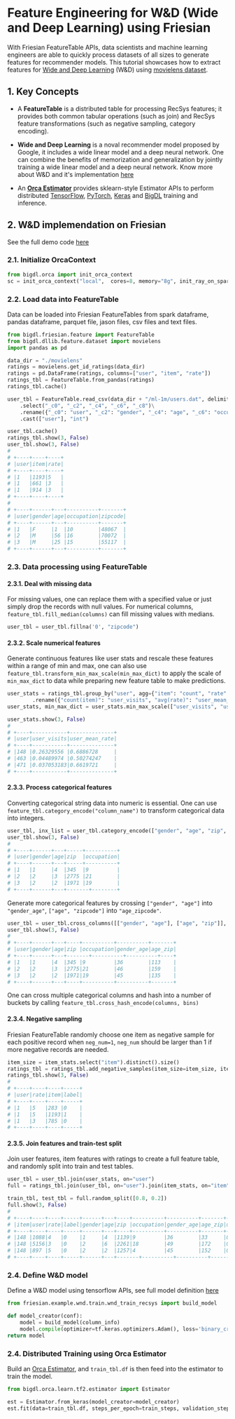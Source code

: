 # Feature Engineering for W&D (Wide and Deep Learning) using Friesian
With Friesian FeatureTable APIs, data scientists and machine learning engineers are able to quickly process datasets of all sizes to generate features for recommender models. This tutorial showcases how to extract features for [Wide and Deep Learning](https://arxiv.org/abs/1606.07792) (W&D) using [movielens dataset](http://files.grouplens.org/datasets/movielens/).

## **1. Key Concepts**
- A **FeatureTable** is a distributed table for processing RecSys features; it provides both common tabular operations (such as join) and RecSys feature transformations (such as negative sampling, category encoding).

- **Wide and Deep Learning** is a noval recommender model proposed by Google, it includes a wide linear model and a deep neural network. One can combine the benefits of memorization and generalization by jointly training a wide linear model and a deep neural network.
Know more about W&D and it's implementation [here](https://github.com/intel-analytics/BigDL/blob/main/python/friesian/example/wnd/train/wnd_train_recsys.py)

- An [**Orca Estimator**](../../Orca/Overview/distributed-training-inference.md) provides sklearn-style Estimator APIs to perform distributed [TensorFlow](https://github.com/tensorflow/tensorflow), [PyTorch](https://github.com/pytorch/pytorch), [Keras](https://github.com/keras-team/keras) and [BigDL](https://github.com/intel-analytics/BigDL) training and inference.

## **2. W&D implemendation on Friesian**
See the full demo code [here](https://github.com/intel-analytics/BigDL/tree/main/python/friesian/democode/train_wnd.py)

### **2.1. Initialize OrcaContext**
```python
from bigdl.orca import init_orca_context
sc = init_orca_context("local",  cores=8, memory="8g", init_ray_on_spark=True)
```

### **2.2. Load data into FeatureTable**
Data can be loaded into Friesian FeatureTables from spark dataframe, pandas dataframe, parquet file, jason files, csv files and text files.
```python
from bigdl.friesian.feature import FeatureTable
from bigdl.dllib.feature.dataset import movielens
import pandas as pd

data_dir = "./movielens"
ratings = movielens.get_id_ratings(data_dir)
ratings = pd.DataFrame(ratings, columns=["user", "item", "rate"])      
ratings_tbl = FeatureTable.from_pandas(ratings)
ratings_tbl.cache()

user_tbl = FeatureTable.read_csv(data_dir + "/ml-1m/users.dat", delimiter=":")\
    .select("_c0", "_c2", "_c4", "_c6", "_c8")\
    .rename({"_c0": "user", "_c2": "gender", "_c4": "age", "_c6": "occupation", "_c8": "zip"})\
    .cast(["user"], "int")

user_tbl.cache()
ratings_tbl.show(3, False)
user_tbl.show(3, False)
# 
# +----+----+----+
# |user|item|rate|
# +----+----+----+
# |1   |1193|5   |
# |1   |661 |3   |
# |1   |914 |3   |
# +----+----+----+
#
# +----+------+---+----------+-------+
# |user|gender|age|occupation|zipcode|
# +----+------+---+----------+-------+
# |1   |F     |1  |10        |48067  |
# |2   |M     |56 |16        |70072  |
# |3   |M     |25 |15        |55117  |
# +----+------+---+----------+-------+
```

### **2.3. Data processing using FeatureTable**
#### 2.3.1. Deal with missing data
For missing values, one can replace them with a specified value or just simply drop the records with null values. For numerical columns, `feature_tbl.fill_median(columns)` can fill missing values with medians.
```python
user_tbl = user_tbl.fillna('0', "zipcode")
```
#### 2.3.2. Scale numerical features
Generate continuous features like user stats and rescale these features within a range of min and max, one can also use `feature_tbl.transform_min_max_scale(min_max_dict)` to apply the scale of `min_max_dict` to data while preparing new feature table to make predictions.
```python
user_stats = ratings_tbl.group_by("user", agg={"item": "count", "rate": "mean"}) \
        .rename({"count(item)": "user_visits", "avg(rate)": "user_mean_rate"})
user_stats, min_max_dict = user_stats.min_max_scale(["user_visits", "user_mean_rate"])

user_stats.show(3, False)
# 
# +----+-----------+--------------+
# |user|user_visits|user_mean_rate|
# +----+-----------+--------------+
# |148 |0.26329556 |0.6886728     |
# |463 |0.04489974 |0.50274247    |
# |471 |0.037053183|0.6619721     |
# +----+-----------+--------------+
```

#### 2.3.3. Process categorical features
Converting categorical string data into numeric is essential. One can use `feature_tbl.category_encode("column_name")` to transform categorical data into integers.
```python
user_tbl, inx_list = user_tbl.category_encode(["gender", "age", "zip", "occupation"])
user_tbl.show(3, False)
#
# +----+------+---+-----+----------+
# |user|gender|age|zip  |occupation|
# +----+------+---+-----+----------+
# |1   |1     |4  |345  |9         |
# |2   |2     |3  |2775 |21        |
# |3   |2     |2  |1971 |19        |
# +----+------+---+-------+--------+
```
Generate more categorical features by crossing `["gender", "age"]` into `"gender_age"`, `["age", "zipcode"]` into `"age_zipcode"`.
```python
user_tbl = user_tbl.cross_columns([["gender", "age"], ["age", "zip"]], [50, 200])
user_tbl.show(3, False)
# 
# +----+------+---+----+----------+----------+-------+
# |user|gender|age|zip |occupation|gender_age|age_zip|
# +----+------+---+-------+----------+----------+----+
# |1   |1     |4  |345 |9         |36        |113    |
# |2   |2     |3  |2775|21        |46        |159    |
# |3   |2     |2  |1971|19        |45        |135    |
# +----+------+---+----+----------+----------+-------+
```
One can cross multiple categorical columns and hash into a number of buckets by calling `feature_tbl.cross_hash_encode(columns, bins)`

#### 2.3.4. Negative sampling
Friesian FeatureTable randomly choose one item as negative sample for each positive record when `neg_num=1`, `neg_num` should be larger than 1 if more negative records are needed.
```python
item_size = item_stats.select("item").distinct().size()
ratings_tbl = ratings_tbl.add_negative_samples(item_size=item_size, item_col="item", label_col="label", neg_num=1)
ratings_tbl.show(3, False)
#
# +----+----+----+-----+
# |user|rate|item|label|
# +----+----+----+-----+
# |1   |5   |283 |0    |
# |1   |5   |1193|1    |
# |1   |3   |785 |0    |
# +----+----+----+-----+
```
#### 2.3.5. Join features and train-test split
Join user features, item features with ratings to create a full feature table, and randomly split into train and test tables.
```python
user_tbl = user_tbl.join(user_stats, on="user")
full = ratings_tbl.join(user_tbl, on="user").join(item_stats, on="item")

train_tbl, test_tbl = full.random_split([0.8, 0.2])
full.show(3, False)
#
# +----+----+----+-----+------+---+----+----------+----------+-------+-----------+--------------+--------------+-----------+
# |item|user|rate|label|gender|age|zip |occupation|gender_age|age_zip|user_visits|user_mean_rate|item_mean_rate|item_visits|
# +----+----+----+-----+------+---+----+----------+----------+-------+-----------+--------------+--------------+-----------+
# |148 |1088|4   |0    |1     |4  |1139|9         |36        |33     |0.5039233  |0.58825946    |0.4456522     |0.006419609|
# |148 |5156|3   |0    |2     |6  |2261|18        |49        |172    |0.13077594 |0.81147605    |0.4456522     |0.006419609|
# |148 |897 |5   |0    |2     |2  |1257|4         |45        |152    |0.07977332 |0.64375305    |0.4456522     |0.006419609|
# +----+----+----+-----+------+---+-------+----------+----------+-----------+-----------+--------------+------+--------------+-----------+
```

### **2.4. Define W&D model**
Define a W&D model using tensorflow APIs, see full model definition [here](https://github.com/intel-analytics/BigDL/blob/main/python/friesian/example/wnd/train/wnd_train_recsys.py)
```python
from friesian.example.wnd.train.wnd_train_recsys import build_model

def model_creator(conf):
    model = build_model(column_info)
    model.compile(optimizer=tf.keras.optimizers.Adam(), loss='binary_crossentropy', metrics=['AUC', 'Recall'])
return model
```
### **2.4. Distributed Training using Orca Estimator**
Build an [Orca Estimator](../../Orca/Overview/distributed-training-inference.md), and `train_tbl.df` is then feed into the estimator to train the model.
```python
from bigdl.orca.learn.tf2.estimator import Estimator

est = Estimator.from_keras(model_creator=model_creator)
est.fit(data=train_tbl.df, steps_per_epoch=train_steps, validation_steps=test_steps, feature_cols=column_info.feature_cols, label_cols=['label'])
```
